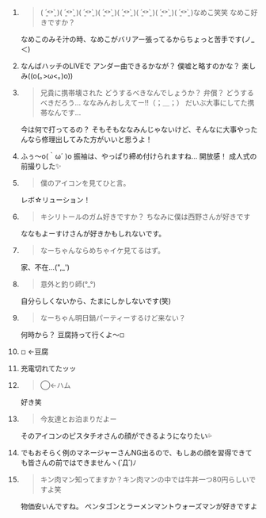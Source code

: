 1. > ( ˊ̱˂˃ˋ̱ )( ˊ̱˂˃ˋ̱ )( ˊ̱˂˃ˋ̱ )( ˊ̱˂˃ˋ̱ )( ˊ̱˂˃ˋ̱ )( ˊ̱˂˃ˋ̱ )( ˊ̱˂˃ˋ̱ )( ˊ̱˂˃ˋ̱ )なめこ笑笑 なめこ好きですか？

   なめこのみそ汁の時、なめこがバリアー張ってるからちょっと苦手です(ノ_＜)

2. なんばハッチのLIVEで アンダー曲できるかなが？ 僕嘘と略すのかな？ 楽しみ((o(｡>ω<｡)o))

3. > 兄貴に携帯壊された どうするべきなんでしょうか？ 弁償？ どうするべきだろう… ななみんおしえてー‼︎（；＿；） だいぶ大事にしてた携帯なんです…

   今は何で打ってるの？ そもそもななみんじゃないけど、そんなに大事やったんなら修理出してみた方がいいと思うよ！

4. ふぅ〜o(｀ω´ )o 振袖は、やっぱり締め付けられますね… 開放感！ 成人式の前撮りした✨

5. > 僕のアイコンを見てひと言。

   レボ☆リューション！

6. > キシリトールのガム好きですか？ ちなみに僕は西野さんが好きです

   ななもよーすけさんが好きかもしれないです。

7. > なーちゃんならめちゃイケ見てるはず。

   家、不在…(",_')

8. > 意外と釣り師(°_°)

   自分らしくないから、たまにしかしないです(笑)

9. > なーちゃん明日鍋パーティーするけど来ない？

   何時から？ 豆腐持って行くよ〜◽︎

10. ◽︎ ←豆腐

11. 充電切れてたッッ

12. > ◯←ハム

    好き笑

13. > 今友達とお泊まりだよー

    そのアイコンのピスタチオさんの顔ができるようになりたい💦 

14. でもおそらく例のマネージャーさんNG出るので、もしあの顔を習得できても皆さんの前ではできませんヽ(`Д´)ﾉ

15. > キン肉マン知ってますか？キン肉マンの中では牛丼一つ80円らしいですよ笑

    物価安いんですね。 ペンタゴンとラーメンマントウォーズマンが好きですよ